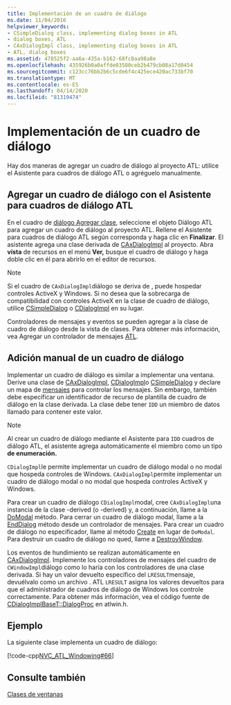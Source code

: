 ```yaml
---
title: Implementación de un cuadro de diálogo
ms.date: 11/04/2016
helpviewer_keywords:
- CSimpleDialog class, implementing dialog boxes in ATL
- dialog boxes, ATL
- CAxDialogImpl class, implementing dialog boxes in ATL
- ATL, dialog boxes
ms.assetid: 478525f2-aa6a-435a-b162-68fc8aa98a8e
ms.openlocfilehash: 435926b0a0affde03580ceb2b479cb08a17d0454
ms.sourcegitcommit: c123cc76bb2b6c5cde6f4c425ece420ac733bf70
ms.translationtype: MT
ms.contentlocale: es-ES
ms.lasthandoff: 04/14/2020
ms.locfileid: "81319474"
---
```

# <a name="implementing-a-dialog-box"></a>Implementación de un cuadro de diálogo

Hay dos maneras de agregar un cuadro de diálogo al proyecto ATL: utilice el Asistente para cuadros de diálogo ATL o agréguelo manualmente.

## <a name="adding-a-dialog-box-with-the-atl-dialog-wizard"></a>Agregar un cuadro de diálogo con el Asistente para cuadros de diálogo ATL

En el cuadro de [diálogo Agregar clase](../ide/add-class-dialog-box.md), seleccione el objeto Diálogo ATL para agregar un cuadro de diálogo al proyecto ATL. Rellene el Asistente para cuadros de diálogo ATL según corresponda y haga clic en **Finalizar**. El asistente agrega una clase derivada de [CAxDialogImpl](../atl/reference/caxdialogimpl-class.md) al proyecto. Abra **vista** de recursos en el menú **Ver,** busque el cuadro de diálogo y haga doble clic en él para abrirlo en el editor de recursos.

> [!NOTE]
> Si el cuadro de `CAxDialogImpl`diálogo se deriva de , puede hospedar controles ActiveX y Windows. Si no desea que la sobrecarga de compatibilidad con controles ActiveX en la clase de cuadro de diálogo, utilice [CSimpleDialog](../atl/reference/csimpledialog-class.md) o [CDialogImpl](../atl/reference/cdialogimpl-class.md) en su lugar.

Controladores de mensajes y eventos se pueden agregar a la clase de cuadro de diálogo desde la vista de clases. Para obtener más información, vea Agregar un controlador de mensajes [ATL](../atl/adding-an-atl-message-handler.md).

## <a name="adding-a-dialog-box-manually"></a>Adición manual de un cuadro de diálogo

Implementar un cuadro de diálogo es similar a implementar una ventana. Derive una clase de [CAxDialogImpl](../atl/reference/caxdialogimpl-class.md), [CDialogImpl](../atl/reference/cdialogimpl-class.md)o [CSimpleDialog](../atl/reference/csimpledialog-class.md) y declare un mapa de [mensajes](../atl/message-maps-atl.md) para controlar los mensajes. Sin embargo, también debe especificar un identificador de recurso de plantilla de cuadro de diálogo en la clase derivada. La clase debe tener `IDD` un miembro de datos llamado para contener este valor.

> [!NOTE]
> Al crear un cuadro de diálogo mediante el Asistente para `IDD` cuadros de diálogo ATL, el asistente agrega automáticamente el miembro como un tipo **de enumeración.**

`CDialogImpl`le permite implementar un cuadro de diálogo modal o no modal que hospeda controles de Windows. `CAxDialogImpl`permite implementar un cuadro de diálogo modal o no modal que hospeda controles ActiveX y Windows.

Para crear un cuadro de diálogo `CDialogImpl`modal, cree `CAxDialogImpl`una instancia de la clase -derived (o -derived) y, a continuación, llame a la [DoModal](../atl/reference/cdialogimpl-class.md#domodal) método. Para cerrar un cuadro de diálogo modal, llame a la [EndDialog](../atl/reference/cdialogimpl-class.md#enddialog) método desde un controlador de mensajes. Para crear un cuadro de diálogo no especificador, llame al método [Create](../atl/reference/cdialogimpl-class.md#create) en lugar de `DoModal`. Para destruir un cuadro de diálogo no qued, llame a [DestroyWindow](../atl/reference/cdialogimpl-class.md#destroywindow).

Los eventos de hundimiento se realizan automáticamente en [CAxDialogImpl](../atl/reference/caxdialogimpl-class.md). Implemente los controladores de mensajes del cuadro de `CWindowImpl`diálogo como lo haría con los controladores de una clase derivada. Si hay un valor devuelto específico del `LRESULT`mensaje, devuélvalo como un archivo . ATL `LRESULT` asigna los valores devueltos para que el administrador de cuadros de diálogo de Windows los controle correctamente. Para obtener más información, vea el código fuente de [CDialogImplBaseT::DialogProc](../atl/reference/cdialogimpl-class.md#dialogproc) en atlwin.h.

## <a name="example"></a>Ejemplo

La siguiente clase implementa un cuadro de diálogo:

[!code-cpp[NVC_ATL_Windowing#66](../atl/codesnippet/cpp/implementing-a-dialog-box_1.h)]

## <a name="see-also"></a>Consulte también

[Clases de ventanas](../atl/atl-window-classes.md)
